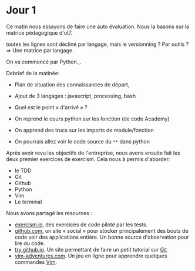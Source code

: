 # Jour 1

Ce matin nous essayons de faire une auto évaluation. Nous la basons sur la
matrice pédagogique d'ut7.

toutes les lignes sont décliné par langage, mais le versionning ? Par outils ?
=> Une matrice par langage.

On va commencé par Python.,. 

Debrief de la matinée: 

- Plan de situation des connaissances de départ,
- Ajout de 3 langages : javascript, processing, bash
- Quel est le point « d'arrivé » ?

- On reprend le cours python sur les fonction (de code Academy)
- On apprend des trucs sur les imports de module/fonction
- On pourrais allez voir le code source du `**` dans python


Après avoir revu les objectifs de l'entreprise, nous avons ensuite fait les deux
premier exercices de exercism. Cela nous à permis d'aborder:
- le TDD
- Git
- Github
- Python
- Vim
- Le terminal

Nous avons partagé les resources : 
- [exercism.io](http://exercism.io), des exercices de code piloté par les tests.
- [github.com](http://github.com), un site « social » pour stocker
  principalement des bouts de code voir des applications entière. Un bonne
  source d'observation pour lire du code.
- [try.github.io](http://try.github.io). Un site permettant de faire un petit
  tutorial sur [Git](http://git-scm.com)
- [vim-adventures.com](http://vim-adventures.com). Un jeu en ligne pour
  apprendre quelques commandes [Vim](http://vim.org).

